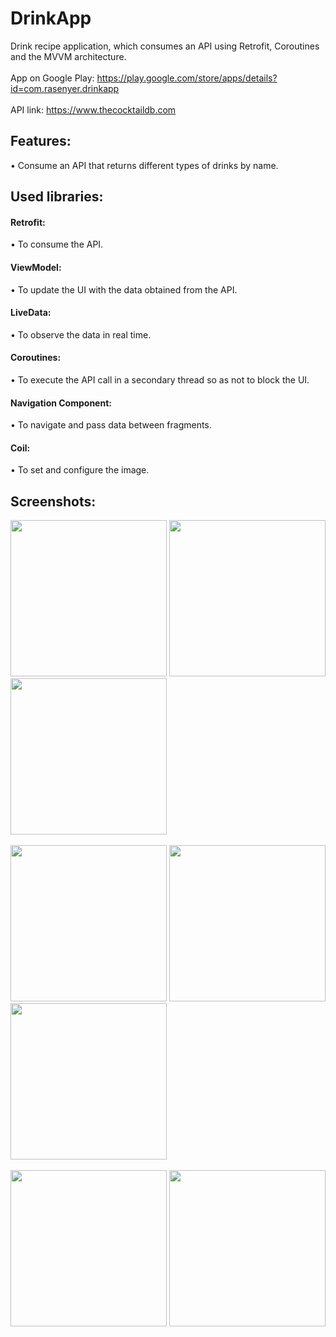 # DrinkApp
Drink recipe application, which consumes an API using Retrofit, Coroutines and the MVVM architecture.
<br>
<br>
App on Google Play: https://play.google.com/store/apps/details?id=com.rasenyer.drinkapp
<br>
<br>
API link: https://www.thecocktaildb.com

<h2>Features:</h2>
• Consume an API that returns different types of drinks by name.

<h2>Used libraries:</h2>

<h4>Retrofit:</h4>
• To consume the API.
<br>
<h4>ViewModel:</h4>
• To update the UI with the data obtained from the API.
<br>
<h4>LiveData:</h4>
• To observe the data in real time.
<br>
<h4>Coroutines:</h4>
• To execute the API call in a secondary thread so as not to block the UI.
<br>
<h4>Navigation Component:</h4>
• To navigate and pass data between fragments.
<br>
<h4>Coil:</h4>
• To set and configure the image.

<h2>Screenshots:</h2>

<div class="row">
      <img src="https://media-exp1.licdn.com/dms/image/C4D22AQFJVT7tGc1KQw/feedshare-shrink_1280/0/1645467049844?e=2147483647&v=beta&t=kV0P9K9r68W76J6Wh3VkRmBnCXCJguaI8HzBqTkLzn0" width="250">
      <img src="https://media-exp1.licdn.com/dms/image/C4D22AQFdXgxMWO9jUA/feedshare-shrink_1280/0/1645467048025?e=2147483647&v=beta&t=2LBG1ny3uUO3TQoS39oyALsKRcqjPruLL12XUaIWp4E" width="250">
      <img src="https://media-exp1.licdn.com/dms/image/C4D22AQEbNHoUjW1T6w/feedshare-shrink_1280/0/1645467049877?e=2147483647&v=beta&t=S_Fq5P6fLEoRMsuYv9gWibcIT-tqKNmq75HUUdJzHtw" width="250">
</div>

<br>

<div class="row">
      <img src="https://media-exp1.licdn.com/dms/image/C4D22AQEPbFytAUdmiA/feedshare-shrink_1280/0/1645467049003?e=2147483647&v=beta&t=Xl0d-y-_mI-M-dbGr_YXxIjPPyJQ9u5cWU-TjiHqLIY" width="250">
      <img src="https://media-exp1.licdn.com/dms/image/C4D22AQECUIhvtHpgUg/feedshare-shrink_1280/0/1645467048088?e=2147483647&v=beta&t=Es-Fj-x89KnXXCrzHHVHTxE0AfsXzEnLLuhOXDq24nA" width="250">
      <img src="https://media-exp1.licdn.com/dms/image/C4D22AQHy_3vkXRYcLw/feedshare-shrink_1280/0/1645467049003?e=2147483647&v=beta&t=FBTK4qorkrsil-91Fw7iIYslzsTvwaXYqyf0QAIChZo" width="250">
</div>

<br>

<div class="row">
      <img src="https://media-exp1.licdn.com/dms/image/C4D22AQHcTxyo7E-01g/feedshare-shrink_1280/0/1645467049767?e=2147483647&v=beta&t=QXZYlgq2czLkKSlEXC4eoF3vqDncv6YKoKQbIp-e-_Y" width="250">
      <img src="https://media-exp1.licdn.com/dms/image/C4D22AQE5fwqU4IqTuQ/feedshare-shrink_1280/0/1645467049330?e=2147483647&v=beta&t=u5Jdrv5iH3oAe6ptKRxIU6p8ZgHmj8XPGCj7PVlbFRk" width="250">
</div>
